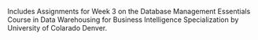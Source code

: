Includes Assignments for Week 3 on the Database Management Essentials Course in Data Warehousing for Business Intelligence Specialization by University of Colarado Denver.
